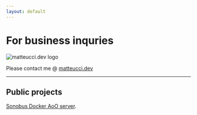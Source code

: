 ```yaml
---
layout: default
---
```


# For business inquries

![matteucci.dev logo](https://www.matteucci.dev/img/logo_bbg_500.png)

Please contact me @ [matteucci.dev](https://www.matteucci.dev/)

* * *

## Public projects

[Sonobus Docker AoO server](https://github.com/simomatte/sonobus-docker-aooserver).
